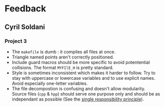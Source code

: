 # Feedback

## Cyril Soldani

### Project 3

* The `makefile` is dumb : it compiles all files at once.
* Triangle named points aren't correctly positioned.
* Include guard macros should be more specific to avoid potentential collisions. The format `MYFIlE_H` is pretty standard.
* Style is sometimes inconsistent which makes it harder to follow. Try to stay with uppercase or lowercase variables and to use explicit names. Avoid especially one-letter variables.
* The file decompostion is confusing and doesn't allow modularity. Source files (`cpp` & `hpp`) should serve one purpose only and should be as independant as possible (See the [single responsibility principle](https://en.wikipedia.org/wiki/Single_responsibility_principle)).